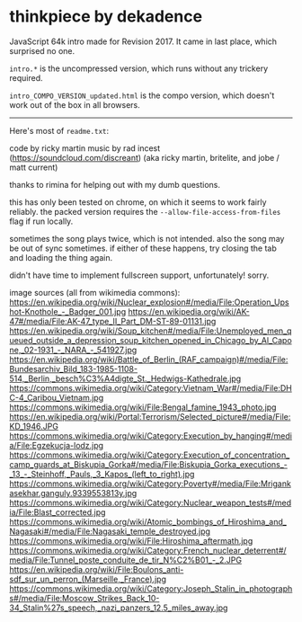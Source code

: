 # thinkpiece by dekadence

JavaScript 64k intro made for Revision 2017. It came in last place, which surprised no one.

`intro.*` is the uncompressed version, which runs without any trickery required.

`intro_COMPO_VERSION_updated.html` is the compo version, which doesn't work out of the box in all browsers.

---

Here's most of `readme.txt`:

code by ricky martin
music by rad incest (https://soundcloud.com/discreant) (aka ricky martin, britelite, and jobe / matt current)

thanks to rimina for helping out with my dumb questions.

this has only been tested on chrome, on which it seems to work fairly reliably. the packed version requires the `--allow-file-access-from-files` flag if run locally.

sometimes the song plays twice, which is not intended. also the song may be out of sync sometimes. if either of these happens, try closing the tab and loading the thing again.

didn't have time to implement fullscreen support, unfortunately! sorry.


image sources (all from wikimedia commons):
https://en.wikipedia.org/wiki/Nuclear_explosion#/media/File:Operation_Upshot-Knothole_-_Badger_001.jpg
https://en.wikipedia.org/wiki/AK-47#/media/File:AK-47_type_II_Part_DM-ST-89-01131.jpg
https://en.wikipedia.org/wiki/Soup_kitchen#/media/File:Unemployed_men_queued_outside_a_depression_soup_kitchen_opened_in_Chicago_by_Al_Capone,_02-1931_-_NARA_-_541927.jpg
https://en.wikipedia.org/wiki/Battle_of_Berlin_(RAF_campaign)#/media/File:Bundesarchiv_Bild_183-1985-1108-514,_Berlin,_besch%C3%A4digte_St._Hedwigs-Kathedrale.jpg
https://commons.wikimedia.org/wiki/Category:Vietnam_War#/media/File:DHC-4_Caribou_Vietnam.jpg
https://commons.wikimedia.org/wiki/File:Bengal_famine_1943_photo.jpg
https://en.wikipedia.org/wiki/Portal:Terrorism/Selected_picture#/media/File:KD_1946.JPG
https://commons.wikimedia.org/wiki/Category:Execution_by_hanging#/media/File:Egzekucja-lodz.jpg
https://commons.wikimedia.org/wiki/Category:Execution_of_concentration_camp_guards_at_Biskupia_Gorka#/media/File:Biskupia_Gorka_executions_-_13_-_Steinhoff,_Pauls,_3_Kapos_(left_to_right).jpg
https://commons.wikimedia.org/wiki/Category:Poverty#/media/File:Mrigankasekhar.ganguly.9339553813y.jpg
https://commons.wikimedia.org/wiki/Category:Nuclear_weapon_tests#/media/File:Blast_corrected.jpg
https://commons.wikimedia.org/wiki/Atomic_bombings_of_Hiroshima_and_Nagasaki#/media/File:Nagasaki_temple_destroyed.jpg
https://commons.wikimedia.org/wiki/File:Hiroshima_aftermath.jpg
https://commons.wikimedia.org/wiki/Category:French_nuclear_deterrent#/media/File:Tunnel_poste_conduite_de_tir_N%C2%B01_-_2.JPG
https://en.wikipedia.org/wiki/File:Boulons_anti-sdf_sur_un_perron_(Marseille,_France).jpg
https://commons.wikimedia.org/wiki/Category:Joseph_Stalin_in_photographs#/media/File:Moscow_Strikes_Back_10-34_Stalin%27s_speech,_nazi_panzers_12.5_miles_away.jpg
